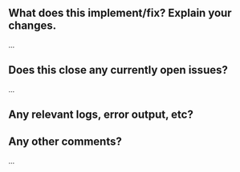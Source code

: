 What does this implement/fix? Explain your changes.
---------------------------------------------------
…

Does this close any currently open issues?
------------------------------------------
…


Any relevant logs, error output, etc?
-------------------------------------
<!-- If it’s long, please paste to https://gist.github.com/ and insert the link here. -->

Any other comments?
-------------------
…

